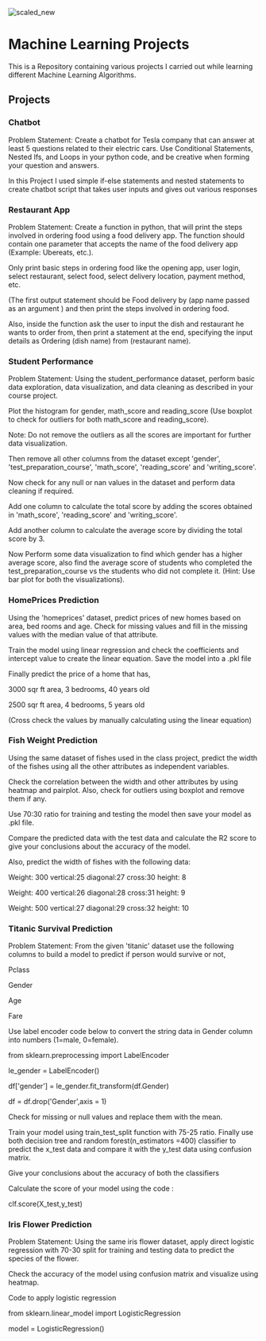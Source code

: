 
![scaled_new](https://user-images.githubusercontent.com/101701760/169406954-29bac22a-10c1-488c-b726-75377df73709.jpg)

# Machine Learning Projects
This is a Repository containing various projects I carried out while learning different Machine Learning Algorithms.

## Projects
### Chatbot
Problem Statement: Create a chatbot for Tesla company that can answer at least 5 questions related to their electric cars. Use Conditional Statements, Nested Ifs, and Loops in your python code, and be creative when forming your question and answers.

In this Project I used simple if-else statements and nested statements to create chatbot script that takes user inputs and gives out various responses

### Restaurant App
Problem Statement: Create a function in python, that will print the steps involved in ordering food using a food delivery app. The function should contain one parameter that accepts the name of the food delivery app (Example: Ubereats, etc.).

Only print basic steps in ordering food like the opening app, user login, select restaurant, select food, select delivery location, payment method, etc.

(The first output statement should be Food delivery by (app name passed as an argument ) and then print the steps involved in ordering food.

Also, inside the function ask the user to input the dish and restaurant he wants to order from, then print a statement at the end, specifying the input details as Ordering (dish name) from (restaurant name).

### Student Performance
Problem Statement: Using the student_performance dataset, perform basic data exploration, data visualization, and data cleaning as described in your course project.

Plot the histogram for gender, math_score and reading_score (Use boxplot to check for outliers for both math_score and reading_score).

Note: Do not remove the outliers as all the scores are important for further data visualization.

Then remove all other columns from the dataset except 'gender', 'test_preparation_course', 'math_score', 'reading_score' and 'writing_score'.

Now check for any null or nan values in the dataset and perform data cleaning if required.

Add one column to calculate the total score by adding the scores obtained in 'math_score', 'reading_score' and 'writing_score'.

Add another column to calculate the average score by dividing the total score by 3.

Now Perform some data visualization to find which gender has a higher average score, also find the average score of students who completed the test_preparation_course vs the students who did not complete it. (Hint: Use bar plot for both the visualizations).

### HomePrices Prediction
Using the 'homeprices' dataset, predict prices of new homes based on area, bed rooms and age. Check for missing values and fill in the missing values with the median value of that attribute.

Train the model using linear regression and check the coefficients and intercept value to create the linear equation. Save the model into a .pkl file

Finally predict the price of a home that has,

3000 sqr ft area, 3 bedrooms, 40 years old

2500 sqr ft area, 4 bedrooms, 5 years old

(Cross check the values by manually calculating using the linear equation)

### Fish Weight Prediction
Using the same dataset of fishes used in the class project, predict the width of the fishes using all the other attributes as independent variables.

Check the correlation between the width and other attributes by using heatmap and pairplot. Also, check for outliers using boxplot and remove them if any.

Use 70:30 ratio for training and testing the model then save your model as .pkl file.

Compare the predicted data with the test data and calculate the R2 score to give your conclusions about the accuracy of the model.

Also, predict the width of fishes with the following data:

Weight: 300 vertical:25 diagonal:27 cross:30 height: 8

Weight: 400 vertical:26 diagonal:28 cross:31 height: 9

Weight: 500 vertical:27 diagonal:29 cross:32 height: 10

### Titanic Survival Prediction
Problem Statement: From the given 'titanic' dataset use the following columns to build a model to predict if person would survive or not,

Pclass

Gender

Age

Fare

Use label encoder code below to convert the string data in Gender column into numbers (1=male, 0=female).

from sklearn.preprocessing import LabelEncoder

le_gender = LabelEncoder()

df['gender'] = le_gender.fit_transform(df.Gender)

df = df.drop('Gender',axis = 1)

Check for missing or null values and replace them with the mean.

Train your model using train_test_split function with 75-25 ratio. Finally use both decision tree and random forest(n_estimators =400) classifier to predict the x_test data and compare it with the y_test data using confusion matrix.

Give your conclusions about the accuracy of both the classifiers

Calculate the score of your model using the code :

clf.score(X_test,y_test)

### Iris Flower Prediction
Problem Statement: Using the same iris flower dataset, apply direct logistic regression with 70-30 split for training and testing data to predict the species of the flower.

Check the accuracy of the model using confusion matrix and visualize using heatmap.

Code to apply logistic regression

from sklearn.linear_model import LogisticRegression

model = LogisticRegression()
